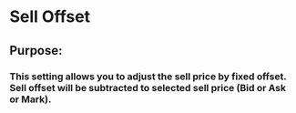 # Sell Offset

## Purpose: 

### This setting allows you to adjust the sell price by fixed offset. Sell offset will be subtracted to selected sell price (Bid or Ask or Mark).
